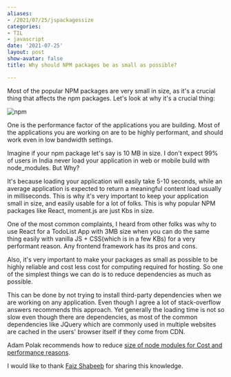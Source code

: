 ```yaml
---
aliases:
- /2021/07/25/jspackagessize
categories:
- TIL
- javascript
date: '2021-07-25'
layout: post
show-avatar: false
title: Why should NPM packages be as small as possible?

---
```


Most of the popular NPM packages are very small in size, as it's a crucial thing
that affects the npm packages. Let's look at why it's a crucial thing:

![npm](https://upload.wikimedia.org/wikipedia/commons/thumb/d/db/Npm-logo.svg/800px-Npm-logo.svg.png)

One is the performance factor of the applications you are building. Most
of the applications you are working on are to be highly performant, and should
work even in low bandwidth settings.

Imagine if your npm package let's say is 10 MB in size. I don't expect
99% of users in India never load your application in web or mobile build with node_modules. But Why?

It's because loading your application will easily take 5-10 seconds, while an average application
is expected to return a meaningful content load usually in milliseconds. This is why it's very
important to keep your application small in size, and easily usable for a lot of folks. This is why popular
NPM packages like React, moment.js are just Kbs in size.

One of the most common complaints, I heard
from other folks was why to use React for a TodoList App with 3MB size when you can do the same thing
easily with vanilla JS + CSS(which is in a few KBs) for a very performant reason. Any frontend framework has its pros and
cons.

Also, it's very important to make your packages as small as possible to be highly reliable and cost less
cost for computing required for hosting. So one of the simplest things we can do is to reduce dependencies
as much as possible.

This can be done by not trying to install third-party dependencies when we are working on any application. 
Even though I agree a lot of stack-overflow answers recommends this approach. Yet generally the loading time is
not so slow even though there are dependencies, as most of the common dependencies like JQuery which are commonly
used in multiple websites are cached in the users' browser itself if they come from CDN.

Adam Polak recommends how to reduce [size of node modules for Cost and performance reasons](https://tsh.io/blog/reduce-node-modules-for-better-performance/).

I would like to thank [Faiz Shabeeb](http://shabeebk.com/blog/) for sharing this knowledge.
